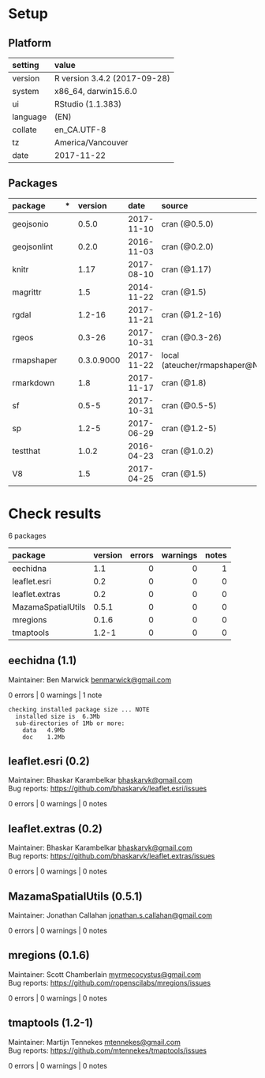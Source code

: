 # Setup

## Platform

|setting  |value                        |
|:--------|:----------------------------|
|version  |R version 3.4.2 (2017-09-28) |
|system   |x86_64, darwin15.6.0         |
|ui       |RStudio (1.1.383)            |
|language |(EN)                         |
|collate  |en_CA.UTF-8                  |
|tz       |America/Vancouver            |
|date     |2017-11-22                   |

## Packages

|package     |*  |version    |date       |source                         |
|:-----------|:--|:----------|:----------|:------------------------------|
|geojsonio   |   |0.5.0      |2017-11-10 |cran (@0.5.0)                  |
|geojsonlint |   |0.2.0      |2016-11-03 |cran (@0.2.0)                  |
|knitr       |   |1.17       |2017-08-10 |cran (@1.17)                   |
|magrittr    |   |1.5        |2014-11-22 |cran (@1.5)                    |
|rgdal       |   |1.2-16     |2017-11-21 |cran (@1.2-16)                 |
|rgeos       |   |0.3-26     |2017-10-31 |cran (@0.3-26)                 |
|rmapshaper  |   |0.3.0.9000 |2017-11-22 |local (ateucher/rmapshaper@NA) |
|rmarkdown   |   |1.8        |2017-11-17 |cran (@1.8)                    |
|sf          |   |0.5-5      |2017-10-31 |cran (@0.5-5)                  |
|sp          |   |1.2-5      |2017-06-29 |cran (@1.2-5)                  |
|testthat    |   |1.0.2      |2016-04-23 |cran (@1.0.2)                  |
|V8          |   |1.5        |2017-04-25 |cran (@1.5)                    |

# Check results

6 packages

|package            |version | errors| warnings| notes|
|:------------------|:-------|------:|--------:|-----:|
|eechidna           |1.1     |      0|        0|     1|
|leaflet.esri       |0.2     |      0|        0|     0|
|leaflet.extras     |0.2     |      0|        0|     0|
|MazamaSpatialUtils |0.5.1   |      0|        0|     0|
|mregions           |0.1.6   |      0|        0|     0|
|tmaptools          |1.2-1   |      0|        0|     0|

## eechidna (1.1)
Maintainer: Ben Marwick <benmarwick@gmail.com>

0 errors | 0 warnings | 1 note 

```
checking installed package size ... NOTE
  installed size is  6.3Mb
  sub-directories of 1Mb or more:
    data   4.9Mb
    doc    1.2Mb
```

## leaflet.esri (0.2)
Maintainer: Bhaskar Karambelkar <bhaskarvk@gmail.com>  
Bug reports: https://github.com/bhaskarvk/leaflet.esri/issues

0 errors | 0 warnings | 0 notes

## leaflet.extras (0.2)
Maintainer: Bhaskar Karambelkar <bhaskarvk@gmail.com>  
Bug reports: https://github.com/bhaskarvk/leaflet.extras/issues

0 errors | 0 warnings | 0 notes

## MazamaSpatialUtils (0.5.1)
Maintainer: Jonathan Callahan <jonathan.s.callahan@gmail.com>

0 errors | 0 warnings | 0 notes

## mregions (0.1.6)
Maintainer: Scott Chamberlain <myrmecocystus@gmail.com>  
Bug reports: https://github.com/ropenscilabs/mregions/issues

0 errors | 0 warnings | 0 notes

## tmaptools (1.2-1)
Maintainer: Martijn Tennekes <mtennekes@gmail.com>  
Bug reports: https://github.com/mtennekes/tmaptools/issues

0 errors | 0 warnings | 0 notes

